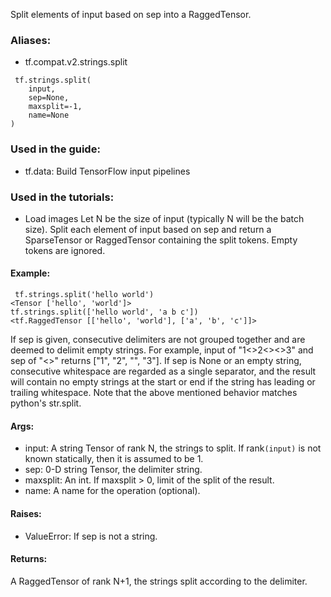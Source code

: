 Split elements of input based on sep into a RaggedTensor.
### Aliases:
- tf.compat.v2.strings.split

```
 tf.strings.split(
    input,
    sep=None,
    maxsplit=-1,
    name=None
)
```
### Used in the guide:
- tf.data: Build TensorFlow input pipelines
### Used in the tutorials:
- Load images
Let N be the size of input (typically N will be the batch size). Split each element of input based on sep and return a SparseTensor or RaggedTensor containing the split tokens. Empty tokens are ignored.
#### Example:

```
 tf.strings.split('hello world')
<Tensor ['hello', 'world']>
tf.strings.split(['hello world', 'a b c'])
<tf.RaggedTensor [['hello', 'world'], ['a', 'b', 'c']]>
```
If sep is given, consecutive delimiters are not grouped together and are deemed to delimit empty strings. For example, input of "1<>2<><>3" and sep of "<>" returns ["1", "2", "", "3"]. If sep is None or an empty string, consecutive whitespace are regarded as a single separator, and the result will contain no empty strings at the start or end if the string has leading or trailing whitespace.
Note that the above mentioned behavior matches python's str.split.
#### Args:
- input: A string Tensor of rank N, the strings to split. If rank`(input)` is not known statically, then it is assumed to be 1.
- sep: 0-D string Tensor, the delimiter string.
- maxsplit: An int. If maxsplit > 0, limit of the split of the result.
- name: A name for the operation (optional).
#### Raises:
- ValueError: If sep is not a string.
#### Returns:
A RaggedTensor of rank N+1, the strings split according to the delimiter.
